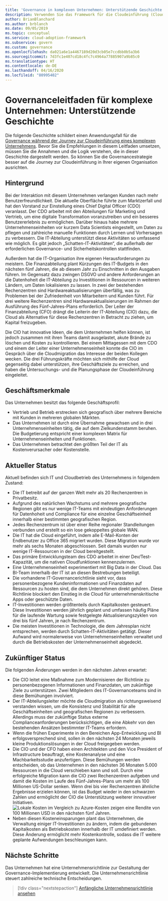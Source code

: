 ```yaml
---
title: 'Governance in komplexen Unternehmen: Unterstützende Geschichte'
description: Verwenden Sie das Framework für die Cloudeinführung (Cloud Adoption Framework) für Azure, um im Rahmen der Cloudeinführung für Ihr komplexes Unternehmen einen Governance-Anwendungsfall einzurichten.
author: BrianBlanchard
ms.author: brblanch
ms.date: 09/05/2019
ms.topic: conceptual
ms.service: cloud-adoption-framework
ms.subservice: govern
ms.custom: governance
ms.openlocfilehash: da021a6e1a4467189d20d3cb05e7ccdbb0b5a3b6
ms.sourcegitcommit: 7d3fc1e407cd18c4fc7c4964a77885907a9b85c0
ms.translationtype: HT
ms.contentlocale: de-DE
ms.lasthandoff: 04/16/2020
ms.locfileid: "80995402"
---
```

<!-- cSpell:ignore CDO's CIO's -->

# <a name="governance-guide-for-complex-enterprises-the-supporting-narrative"></a>Governanceleitfaden für komplexe Unternehmen: Unterstützende Geschichte

Die folgende Geschichte schildert einen Anwendungsfall für die [Governance während der Journey zur Cloudeinführung eines komplexen Unternehmens](./index.md). Bevor Sie die Empfehlungen in diesem Leitfaden umsetzen, müssen Sie die Annahmen und die Logik verstehen, die in dieser Geschichte dargestellt werden. So können Sie die Governancestrategie besser auf die Journey zur Cloudeinführung in Ihrer eigenen Organisation ausrichten.

## <a name="back-story"></a>Hintergrund

Bei der Interaktion mit diesem Unternehmen verlangen Kunden nach mehr Benutzerfreundlichkeit. Die aktuelle Oberfläche führte zum Marktzerfall und hat den Vorstand zur Einstellung eines Chief Digital Officer (CDO) veranlasst. Der CDO arbeitet mit den Abteilungen für Marketing und Vertrieb, um eine digitale Transformation voranzutreiben und ein besseres Benutzererlebnis zu ermöglichen. Darüber hinaus habe mehrere Unternehmenseinheiten vor kurzem Data Scientists eingestellt, um Daten zu pflegen und zahlreiche manuelle Funktionen durch Lernen und Vorhersagen zu verbessern. Die IT-Abteilung unterstützt diese Aktivitäten so umfassend wie möglich. Es gibt jedoch „Schatten-IT-Aktivitäten“, die außerhalb der erforderlichen Governance- und Sicherheitskontrollen stattfinden.

Außerdem hat die IT-Organisation ihre eigenen Herausforderungen zu meistern. Die Finanzabteilung plant Kürzungen des IT-Budgets in den nächsten fünf Jahren, die ab diesem Jahr zu Einschnitten in den Ausgaben führen. Im Gegensatz dazu zwingen DSGVO und andere Anforderungen an die Datenhoheit die IT-Abteilung zu Investitionen in Ressourcen in weiteren Ländern, um Daten lokalisieren zu lassen. In zwei der bestehenden Rechenzentren sind Hardwareaktualisierungen überfällig, was zu Problemen bei der Zufriedenheit von Mitarbeitern und Kunden führt. Für drei weitere Rechenzentren sind Hardwareaktualisierungen im Rahmen der Ausführung des Fünf-Jahres-Plans erforderlich. Der Leiter der Finanzabteilung (CFO) drängt die Leiterin der IT-Abteilung (CIO) dazu, die Cloud als Alternative für diese Rechenzentren in Betracht zu ziehen, um Kapital freizugeben.

Die CIO hat innovative Ideen, die dem Unternehmen helfen können, ist jedoch zusammen mit ihren Teams damit ausgelastet, akute Brände zu löschen und Kosten zu kontrollieren. Bei einem Mittagessen mit dem CDO und einem der Leiter einer Unternehmenseinheit konnte die CIO im Gespräch über die Cloudmigration das Interesse der beiden Kollegen wecken. Die drei Führungskräfte möchten sich mithilfe der Cloud gegenseitig dabei unterstützen, ihre Geschäftsziele zu erreichen, und haben die Untersuchungs- und die Planungsphase der Cloudeinführung eingeleitet.

## <a name="business-characteristics"></a>Geschäftsmerkmale

Das Unternehmen besitzt das folgende Geschäftsprofil:

- Vertrieb und Betrieb erstrecken sich geografisch über mehrere Bereiche mit Kunden in mehreren globalen Märkten.
- Das Unternehmen ist durch eine Übernahme gewachsen und in drei Unternehmenseinheiten tätig, die auf dem Zielkundenstamm beruhen. Die Budgetierung entspricht einer komplexen Matrix für Unternehmenseinheiten und Funktionen.
- Das Unternehmen betrachtet den größten Teil der IT als Kostenverursacher oder Kostenstelle.

## <a name="current-state"></a>Aktueller Status

Aktuell befinden sich IT und Cloudbetrieb des Unternehmens in folgendem Zustand:

- Die IT betreibt auf der ganzen Welt mehr als 20 Rechenzentren in Privatbesitz.
- Aufgrund des natürlichen Wachstums und mehrere geografische Regionen gibt es nur wenige IT-Teams mit eindeutigen Anforderungen für Datenhoheit und Compliance für eine einzelne Geschäftseinheit innerhalb einer bestimmten geografischen Region.
- Jedes Rechenzentrum ist über einer Reihe regionaler Standleitungen verbunden und erstellt so ein lose gekoppeltes globale WAN.
- Die IT hat die Cloud eingeführt, indem alle E-Mail-Konten der Endbenutzer zu Office 365 migriert wurden. Diese Migration wurde vor mehr als sechs Monaten abgeschlossen. Seit damals wurden nur wenige IT-Ressourcen in der Cloud bereitgestellt.
- Das primäre Entwicklungsteam des CDO arbeitet in einer Dev/Test-Kapazität, um die nativen Cloudfunktionen kennenzulernen.
- Eine Unternehmenseinheit experimentiert mit Big Data in der Cloud. Das BI-Team innerhalb der IT ist an diesen Bestrebungen beteiligt.
- Die vorhandene IT-Governancerichtlinie sieht vor, dass personenbezogene Kundeninformationen und Finanzdaten auf Ressourcen zu hosten sind, die dem Unternehmen direkt gehören. Diese Richtlinie blockiert den Einstieg in die Cloud für unternehmenskritische Apps oder geschützte Daten.
- IT-Investitionen werden größtenteils durch Kapitalkosten gesteuert. Diese Investitionen werden jährlich geplant und umfassen häufig Pläne für die laufende Wartung sowie festgelegte Aktualisierungszyklen von drei bis fünf Jahren, je nach Rechenzentrum.
- Die meisten Investitionen in Technologie, die dem Jahresplan nicht entsprechen, werden durch Schatten-IT-Aktivitäten getätigt. Dieser Aufwand wird normalerweise von Unternehmenseinheiten verwaltet und durch die Betriebskosten der Unternehmenseinheit abgedeckt.

## <a name="future-state"></a>Zukünftiger Status

Die folgenden Änderungen werden in den nächsten Jahren erwartet:

- Die CIO leitet eine Maßnahme zum Modernisieren der Richtlinie zu personenbezogenen Informationen und Finanzdaten, um zukünftige Ziele zu unterstützen. Zwei Mitgliedern des IT-Governanceteams sind in diese Bemühungen involviert.
- Der IT-Abteilungsleiter möchte die Cloudmigration als richtungsweisend verstanden wissen, um die Konsistenz und Stabilität für alle Geschäftseinheiten und geografischen Regionen zu verbessern. Allerdings muss der zukünftige Status externe Complianceanforderungen berücksichtigen, die eine Abkehr von den bestehenden Ansätzen bestimmter IT-Teams erfordern.
- Wenn die frühen Experimente in den Bereichen App-Entwicklung und BI erfolgsversprechend sind, sollen in den nächsten 24 Monaten jeweils kleine Produktionslösungen in der Cloud freigegeben werden.
- Die CIO und der CFO haben einen Architekten und den Vice President of Infrastructure beauftragt, eine Kostenanalyse und eine Machbarkeitsstudie anzufertigen. Diese Bemühungen werden entscheiden, ob das Unternehmen in den nächsten 36 Monaten 5.000 Ressourcen in die Cloud verschieben kann und soll. Durch eine erfolgreiche Migration kann die CIO zwei Rechenzentren aufgeben und damit die Kosten im Laufe des Fünf-Jahres-Plans um mehr als 100 Millionen US-Dollar senken. Wenn drei bis vier Rechenzentren ähnliche Ergebnisse erzielen können, ist das Budget wieder in den schwarzen Zahlen und ermöglicht der CIO die Unterstützung weiterer innovativer Initiativen.
    ![Lokale Kosten im Vergleich zu Azure-Kosten zeigen eine Rendite von 100 Millionen USD in den nächsten fünf Jahren.](../../../_images/govern/calculator-enterprise.png)
- Neben diesen Kosteneinsparungen plant das Unternehmen, die Verwaltung einiger IT-Investitionen zu ändern, indem die gebundenen Kapitalkosten als Betriebskosten innerhalb der IT umdefiniert werden. Diese Änderung ermöglicht mehr Kostenkontrolle, sodass die IT weitere geplante Aufwendungen beschleunigen kann.

## <a name="next-steps"></a>Nächste Schritte

Das Unternehmen hat eine Unternehmensrichtlinie zur Gestaltung der Governance-Implementierung entwickelt. Die Unternehmensrichtlinie steuert zahlreiche technische Entscheidungen.

> [!div class="nextstepaction"]
> [Anfängliche Unternehmensrichtlinie ansehen](./initial-corporate-policy.md)

